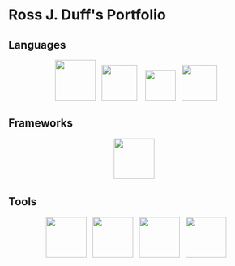 # Ross J. Duff's Portfolio

## Languages

<p align="center">
  <img src="{{ site.baseurl }}/img/cython_logo.png" width="80" />&nbsp;&nbsp;
  <img src="{{ site.baseurl }}/img/c_logo.png" width="70" /> &nbsp;&nbsp;
  <img src="{{ site.baseurl }}/img/python_logo.png" width="60" />&nbsp;&nbsp;
  <img src="{{ site.baseurl }}/img/Ada_Mascot_with_slogan.png" width="70" />
</p>


## Frameworks
<p align="center">
  <img src="{{ site.baseurl }}/img/dragonfly-rainbow.png" width="80" />&nbsp;&nbsp;
</p>


## Tools
<p align="center">
  <img src="{{ site.baseurl }}/img/cProfile_icon.png" width="80" />&nbsp;&nbsp;
  <img src="{{ site.baseurl }}/img/spss_logo.png" width="80" />&nbsp;&nbsp;
  <img src="{{ site.baseurl }}/img/vertical-logo-monochromatic.png" width="80" />&nbsp;&nbsp;
  <img src="{{ site.baseurl }}/img/git_logo.png" width="80" />
</p>

